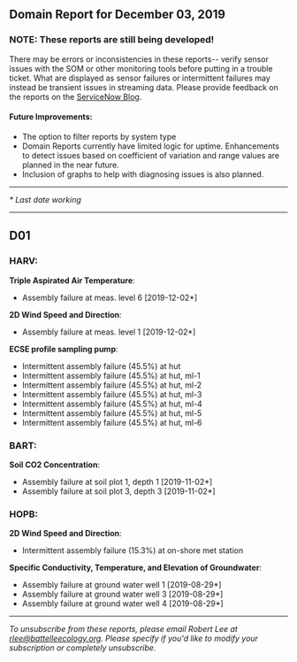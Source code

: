 ## Domain Report for December 03, 2019


### NOTE: These reports are still being developed!
There may be errors or inconsistencies in these reports-- verify sensor issues with the SOM or other monitoring tools before putting in a trouble ticket. What are displayed as sensor failures or intermittent failures may instead be transient issues in streaming data.
Please provide feedback on the reports on the [ServiceNow Blog](https://neon.service-now.com/community?id=community_blog&sys_id=9b4fbe8adbed734017ecf9041d9619be).

#### Future Improvements: 
 - The option to filter reports by system type 
 - Domain Reports currently have limited logic for uptime. Enhancements to detect issues based on coefficient of variation and range values are planned in the near future.
 - Inclusion of graphs to help with diagnosing issues is also planned.

***

_* Last date working_

***
## D01

### HARV:

**Triple Aspirated Air Temperature**:
 - Assembly failure at meas. level 6 [2019-12-02*]

**2D Wind Speed and Direction**:
 - Assembly failure at meas. level 1 [2019-12-02*]

**ECSE profile sampling pump**:
 - Intermittent assembly failure (45.5%) at hut
 - Intermittent assembly failure (45.5%) at hut, ml-1
 - Intermittent assembly failure (45.5%) at hut, ml-2
 - Intermittent assembly failure (45.5%) at hut, ml-3
 - Intermittent assembly failure (45.5%) at hut, ml-4
 - Intermittent assembly failure (45.5%) at hut, ml-5
 - Intermittent assembly failure (45.5%) at hut, ml-6

### BART:

**Soil CO2 Concentration**:
 - Assembly failure at soil plot 1, depth 1 [2019-11-02*]
 - Assembly failure at soil plot 3, depth 3 [2019-11-02*]

### HOPB:

**2D Wind Speed and Direction**:
 - Intermittent assembly failure (15.3%) at on-shore met station

**Specific Conductivity, Temperature, and Elevation of Groundwater**:
 - Assembly failure at ground water well 1 [2019-08-29*]
 - Assembly failure at ground water well 3 [2019-08-29*]
 - Assembly failure at ground water well 4 [2019-08-29*]

***

_To unsubscribe from these reports, please email Robert Lee at rlee@battelleecology.org. Please specify if you'd like to modify your subscription or completely unsubscribe._
